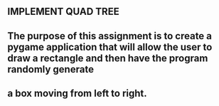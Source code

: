 ## IMPLEMENT QUAD TREE

## The purpose of this assignment is to create a pygame application that will allow the user to draw a rectangle and then have the program randomly generate
## a box moving from left to right.

